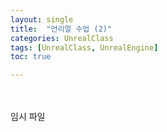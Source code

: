 ```yaml
---
layout: single
title:  "언리얼 수업 (2)"
categories: UnrealClass
tags: [UnrealClass, UnrealEngine]
toc: true

---
```

<br><br>
임시 파일
